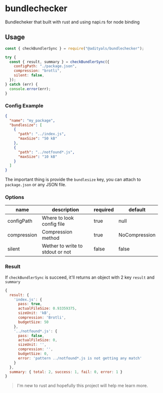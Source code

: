 # bundlechecker

Bundlecheker that built with rust and using napi.rs for node binding

## Usage
```javascript
const { checkBundlerSync } = require("@adityals/bundlechecker");

try {
  const { result, summary } = checkBundlerSync({
    configPath: "./package.json",
    compression: "brotli",
    silent: false,
  });
} catch (err) {
  console.error(err);
}
```

### Config Example
``` json
{
  "name": "my_package",
  "bundlesize": [
    {
      "path": "../index.js",
      "maxSize": "50 kB"
    },
    {
      "path": "../notfound*.js",
      "maxSize": "10 kB"
    }
  ]
}
```
The important thing is provide the `bundlesize` key, you can attach to `package.json` or any JSON file.


### Options
| name | description | required | default |
| --- | --- | --- | --- |
| configPath | Where to look config file | true | null |
| compression | Compression method | true | NoCompression |
| silent | Wether to write to stdout or not | false | false |


### Result
If `checkBundlerSync` is succeed, it'll returns an object with 2 key `result` and `summary`

```javascript
{
  result: {
    'index.js': {
      pass: true,
      actualFileSize: 0.93359375,
      sizeUnit: 'kB',
      compression: 'Brotli',
      budgetSize: 50
    },
    '../notfound*.js': {
      pass: false,
      actualFileSize: 0,
      sizeUnit: '',
      compression: '',
      budgetSize: 0,
      error: 'pattern ../notfound*.js is not getting any match'
    }
  },
  summary: { total: 2, success: 1, fail: 0, error: 1 }
}
```

> I'm new to rust and hopefully this project will help me learn more.

